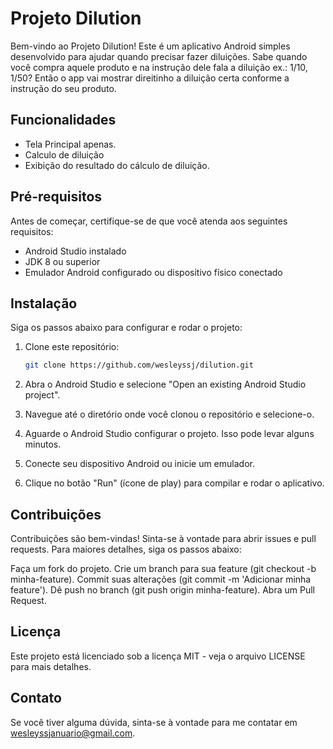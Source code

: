 # Projeto Dilution

Bem-vindo ao Projeto Dilution! Este é um aplicativo Android simples desenvolvido para ajudar quando precisar fazer diluições. Sabe quando você compra aquele produto e na instrução dele fala a diluição ex.: 1/10, 1/50? Então o app vai mostrar direitinho a diluição certa conforme a instrução do seu produto.

## Funcionalidades

- Tela Principal apenas.
- Calculo de diluição
- Exibição do resultado do cálculo de diluição.

## Pré-requisitos

Antes de começar, certifique-se de que você atenda aos seguintes requisitos:

- Android Studio instalado
- JDK 8 ou superior
- Emulador Android configurado ou dispositivo físico conectado

## Instalação

Siga os passos abaixo para configurar e rodar o projeto:

1. Clone este repositório:
   ```sh
   git clone https://github.com/wesleyssj/dilution.git

2. Abra o Android Studio e selecione "Open an existing Android Studio project".

3. Navegue até o diretório onde você clonou o repositório e selecione-o.

4. Aguarde o Android Studio configurar o projeto. Isso pode levar alguns minutos.

5. Conecte seu dispositivo Android ou inicie um emulador.

6. Clique no botão "Run" (ícone de play) para compilar e rodar o aplicativo.

## Contribuições
Contribuições são bem-vindas! Sinta-se à vontade para abrir issues e pull requests. Para maiores detalhes, siga os passos abaixo:

Faça um fork do projeto.
Crie um branch para sua feature (git checkout -b minha-feature).
Commit suas alterações (git commit -m 'Adicionar minha feature').
Dê push no branch (git push origin minha-feature).
Abra um Pull Request.

## Licença
Este projeto está licenciado sob a licença MIT - veja o arquivo LICENSE para mais detalhes.

## Contato
Se você tiver alguma dúvida, sinta-se à vontade para me contatar em wesleyssjanuario@gmail.com.
